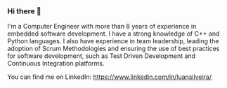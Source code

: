 ### Hi there 👋

I'm a Computer Engineer with more than 8 years of experience in embedded software development.
I have a strong knowledge of C++ and Python languages.
I also have experience in team leadership, leading the adoption of Scrum Methodologies and ensuring the use of best practices for software development, such as Test Driven Development and Continuous Integration platforms.

You can find me on LinkedIn:
https://www.linkedin.com/in/luansilveira/

<!--
**luansilveira/luansilveira** is a ✨ _special_ ✨ repository because its `README.md` (this file) appears on your GitHub profile.

Here are some ideas to get you started:

- 🔭 I’m currently working as a Designer Engineer at ASML Netherlands.
- 💬 Ask me about Scrum, C++, Testing, CI/CD, docker, Python, Rust.
-->
